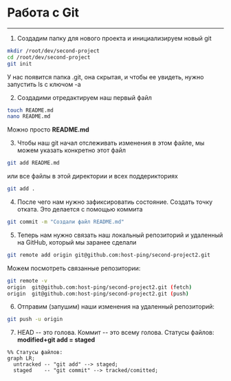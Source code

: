 # Работа с Git
---
1. Создадим папку для нового проекта и инициализируем новый git
```bash
mkdir /root/dev/second-project
cd /root/dev/second-project
git init
```
У нас появится папка .git, она скрытая, и чтобы ее увидеть, нужно запустить ls с ключом -a

2. Создадими отредактируем наш первый файл
```bash
touch README.md
nano README.md
```
Можно просто **README.md**

3. Чтобы наш git начал отслеживать изменения в этом файле, мы можем указать конкретно этот файл 
```bash
git add README.md 
```
или все файлы в этой директории и всех поддерикториях
```bash
git add .
```
4. После чего нам нужно зафиксироватиь состояние. Создать точку отката. Это делается с помощью коммита
```bash
git commit -m "Создали файл README.md"
```
5. Теперь нам нужно связать наш локальный репозиторий и удаленный на GitHub, который мы заранее сделали
```bash
git remote add origin git@github.com:host-ping/second-project2.git
```
Можем посмотреть связанные репозитории:
```bash
git remote -v
origin	git@github.com:host-ping/second-project2.git (fetch)
origin	git@github.com:host-ping/second-project2.git (push)
```
6. Отправим (запушим) наши изменения на удаленный репозиторий:
```bash
git push -u origin 
```

7. HEAD -- это голова.
Коммит -- это всему голова.
Статусы файлов: **modified+git add = staged**

```mermaid
%% Статусы файлов:
graph LR;
  untracked -- "git add" --> staged;
  staged    -- "git commit" --> tracked/comitted;

